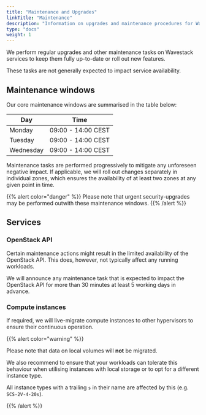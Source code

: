 ```yaml
---
title: "Maintenance and Upgrades"
linkTitle: "Maintenance"
description: "Information on upgrades and maintenance procedures for Wavestack services."
type: "docs"
weight: 1
---
```

<!-- SPDX-License-Identifier: CC-BY-4.0 -->
<!-- Copyright (C) 2023 Wavecon GmbH -->

We perform regular upgrades and other maintenance tasks on Wavestack
services to keep them fully up-to-date or roll out new features.

These tasks are not generally expected to impact service availability.

## Maintenance windows

Our core maintenance windows are summarised in the table below:

| Day       | Time               |
|-----------|--------------------|
| Monday    | 09:00 - 14:00 CEST |
| Tuesday   | 09:00 - 14:00 CEST |
| Wednesday | 09:00 - 14:00 CEST |

Maintenance tasks are performed progressively to mitigate any
unforeseen negative impact. If applicable, we will roll out changes
separately in individual zones, which ensures the availability of at
least two zones at any given point in time.

{{% alert color="danger" %}}
Please note that urgent security-upgrades may be performed outwith
these maintenance windows.
{{% /alert %}}

## Services

### OpenStack API

Certain maintenance actions might result in the limited availability
of the OpenStack API. This does, however, not typically affect any
running workloads.

We will announce any maintenance task that is expected to impact the
OpenStack API for more than 30 minutes at least 5 working days in
advance.

### Compute instances

If required, we will live-migrate compute instances to other
hypervisors to ensure their continuous operation.

{{% alert color="warning" %}}

Please note that data on local volumes will **not** be migrated.

We also recommend to ensure that your workloads can tolerate this
behaviour when utilising instances with local storage or to opt for a
different instance type.

All instance types with a trailing `s` in their name are affected by
this (e.g. `SCS-2V-4-20s`).

{{% /alert %}}
